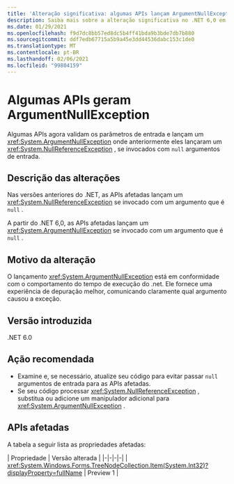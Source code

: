 ```yaml
---
title: 'Alteração significativa: algumas APIs lançam ArgumentNullException'
description: Saiba mais sobre a alteração significativa no .NET 6,0 em que algumas APIs validam argumentos e agora lançam um ArgumentNullException.
ms.date: 01/29/2021
ms.openlocfilehash: f9d7dc8bb57ed8dc5b4ff41bda9b3bde7db7b880
ms.sourcegitcommit: ddf7edb67715a5b9a45e3dd44536dabc153c1de0
ms.translationtype: MT
ms.contentlocale: pt-BR
ms.lasthandoff: 02/06/2021
ms.locfileid: "99804159"
---
```

# <a name="some-apis-throw-argumentnullexception"></a>Algumas APIs geram ArgumentNullException

Algumas APIs agora validam os parâmetros de entrada e lançam um <xref:System.ArgumentNullException> onde anteriormente eles lançaram um <xref:System.NullReferenceException> , se invocados com `null` argumentos de entrada.

## <a name="change-description"></a>Descrição das alterações

Nas versões anteriores do .NET, as APIs afetadas lançam um <xref:System.NullReferenceException> se invocado com um argumento que é `null` .

A partir do .NET 6,0, as APIs afetadas lançam um <xref:System.ArgumentNullException> se invocado com um argumento que é `null` .

## <a name="reason-for-change"></a>Motivo da alteração

O lançamento <xref:System.ArgumentNullException> está em conformidade com o comportamento do tempo de execução do .net. Ele fornece uma experiência de depuração melhor, comunicando claramente qual argumento causou a exceção.

## <a name="version-introduced"></a>Versão introduzida

.NET 6.0

## <a name="recommended-action"></a>Ação recomendada

- Examine e, se necessário, atualize seu código para evitar passar `null` argumentos de entrada para as APIs afetadas.
- Se seu código processar <xref:System.NullReferenceException> , substitua ou adicione um manipulador adicional para <xref:System.ArgumentNullException> .

## <a name="affected-apis"></a>APIs afetadas

A tabela a seguir lista as propriedades afetadas:

| Propriedade | Versão alterada |
|-|-|-|-|
| <xref:System.Windows.Forms.TreeNodeCollection.Item(System.Int32)?displayProperty=fullName> | Preview 1 |

<!--

### Affected APIs

- `P:System.Windows.Forms.TreeNodeCollection.Item(System.Int32)`

### Category

Windows Forms

-->
